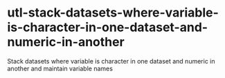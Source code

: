 # utl-stack-datasets-where-variable-is-character-in-one-dataset-and-numeric-in-another
Stack datasets where variable is character in one dataset and numeric in another and maintain variable names
